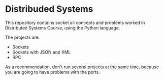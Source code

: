 # Distribuded Systems
This repository contains socket all concepts and problems worked in Distributed Systems Course, using the Python language.

The projects are:
- Sockets
- Sockets with JSON and XML
- RPC

As a recommendation, don't run several projects at the same time, because you are going to have problems with the ports.
